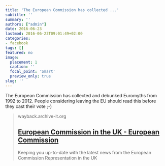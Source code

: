 ```yaml
---
title: 'The European Commission has collected ...'
subtitle: ''
summary: ''
authors: ["admin"]
date: 2016-06-23
lastmod: 2016-06-23T09:01:49+02:00
categories:
- facebook
tags: []
featured: no
image:
  placement: 1
  caption: ''
  focal_point: 'Smart'
  preview_only: true
slug: ''
---
```

The European Commission has collected and debunked Euromyths from 1992 to 2012. People considering leaving the EU should read this before they cast their vote ;-)
> wayback.archive-it.org
> ## [European Commission in the UK - European Commission](http://blogs.ec.europa.eu/ECintheUK/euromyths-a-z-index/)
>
>Keeping you up-to-date with the latest news from the European Commission Representation in the UK


